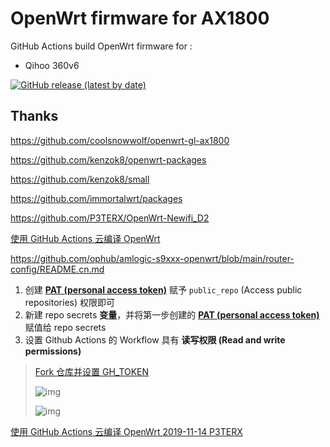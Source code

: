 # OpenWrt firmware for AX1800

GitHub Actions build OpenWrt firmware for :

- Qihoo 360v6

[![GitHub release (latest by date)](https://img.shields.io/github/v/release/lvii/OpenWrt-AX1800?style=for-the-badge&label=Download)](https://github.com/lvii/OpenWrt-AX1800/releases/latest)

## Thanks

<https://github.com/coolsnowwolf/openwrt-gl-ax1800>

<https://github.com/kenzok8/openwrt-packages>

<https://github.com/kenzok8/small>

<https://github.com/immortalwrt/packages>

<https://github.com/P3TERX/OpenWrt-Newifi_D2>

[使用 GitHub Actions 云编译 OpenWrt](https://github.com/ophub/amlogic-s9xxx-openwrt/blob/main/router-config/README.cn.md)

<https://github.com/ophub/amlogic-s9xxx-openwrt/blob/main/router-config/README.cn.md>

1. 创建 [**PAT (personal access token)**](https://docs.github.com/cn/authentication/keeping-your-account-and-data-secure/creating-a-personal-access-token) 赋予 `public_repo` (Access public repositories) 权限即可
2. 新建 repo secrets **变量**，并将第一步创建的 [**PAT (personal access token)**](https://docs.github.com/cn/authentication/keeping-your-account-and-data-secure/creating-a-personal-access-token) 赋值给 repo secrets
3. 设置 Github Actions 的 Workflow 具有 **读写权限 (Read and write permissions)**

> [Fork 仓库并设置 GH_TOKEN](https://github.com/ophub/amlogic-s9xxx-openwrt/blob/main/router-config/README.cn.md#3-fork-仓库并设置-gh_token)
>
> ![img](https://user-images.githubusercontent.com/68696949/167579714-fdb331f3-5198-406f-b850-13da0024b245.png)
>
> ![img](https://user-images.githubusercontent.com/68696949/167585338-841d3b05-8d98-4d73-ba72-475aad4a95a9.png)

[使用 GitHub Actions 云编译 OpenWrt 2019-11-14 P3TERX](https://p3terx.com/archives/build-openwrt-with-github-actions.html)

